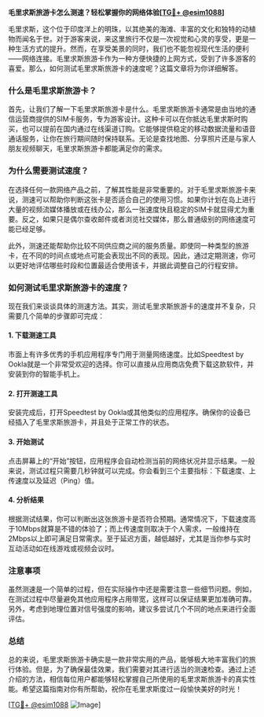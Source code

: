 **毛里求斯旅游卡怎么测速？轻松掌握你的网络体验[[TG💪+ @esim1088](https://t.me/s/esim1088)]**

毛里求斯，这个位于印度洋上的明珠，以其绝美的海滩、丰富的文化和独特的动植物而闻名于世。对于游客来说，来这里旅行不仅是一次视觉和心灵的享受，更是一种生活方式的提升。然而，在享受美景的同时，我们也不能忽视现代生活的便利——网络连接。毛里求斯旅游卡作为一种方便快捷的上网方式，受到了许多游客的喜爱。那么，如何测试毛里求斯旅游卡的速度呢？这篇文章将为你详细解答。

### 什么是毛里求斯旅游卡？

首先，让我们了解一下毛里求斯旅游卡是什么。毛里求斯旅游卡通常是由当地的通信运营商提供的SIM卡服务，专为游客设计。这种卡可以在你抵达毛里求斯时购买，也可以提前在国内通过在线渠道订购。它能够提供稳定的移动数据流量和语音通话服务，让你在旅行期间随时保持联系。无论是查找地图、分享照片还是与家人朋友视频聊天，毛里求斯旅游卡都能满足你的需求。

### 为什么需要测试速度？

在选择任何一款网络产品之前，了解其性能是非常重要的。对于毛里求斯旅游卡来说，测速可以帮助你判断这张卡是否适合自己的使用习惯。如果你计划在岛上进行大量的视频流媒体播放或在线办公，那么一张速度快且稳定的SIM卡就显得尤为重要。反之，如果只是偶尔查收邮件或者浏览社交媒体，那么普通级别的网络速度可能已经足够。

此外，测速还能帮助你比较不同供应商之间的服务质量。即使同一种类型的旅游卡，在不同的时间点或地点可能会表现出不同的表现。因此，通过定期测速，你可以更好地评估哪些时段和位置最适合使用该卡，并据此调整自己的行程安排。

### 如何测试毛里求斯旅游卡的速度？

现在我们来谈谈具体的测速方法。其实，测试毛里求斯旅游卡的速度并不复杂，只需要几个简单的步骤即可完成：

#### 1. 下载测速工具
市面上有许多优秀的手机应用程序专门用于测量网络速度。比如Speedtest by Ookla就是一个非常受欢迎的选择。你可以直接从应用商店免费下载这款软件，并安装到你的智能手机上。

#### 2. 打开测速工具
安装完成后，打开Speedtest by Ookla或其他类似的应用程序。确保你的设备已经插入了毛里求斯旅游卡，并且处于正常工作的状态。

#### 3. 开始测试
点击屏幕上的“开始”按钮，应用程序会自动检测当前的网络状况并显示结果。一般来说，测试过程只需要几秒钟就可以完成。你会看到三个主要指标：下载速度、上传速度以及延迟（Ping）值。

#### 4. 分析结果
根据测试结果，你可以判断出这张旅游卡是否符合预期。通常情况下，下载速度高于10Mbps就算是不错的体验了；而上传速度则取决于个人需求，一般维持在2Mbps以上即可满足日常需求。至于延迟方面，越低越好，尤其是当你参与实时互动活动如在线游戏或视频会议时。

### 注意事项

虽然测速是一个简单的过程，但在实际操作中还是需要注意一些细节问题。例如，在测试过程中尽量避免其他应用程序占用带宽，这样可以保证结果更加准确可靠。另外，考虑到地理位置对信号强度的影响，建议多尝试几个不同的地点来进行全面评估。

### 总结

总的来说，毛里求斯旅游卡确实是一款非常实用的产品，能够极大地丰富我们的旅行体验。但是，为了确保最佳效果，我们需要对其进行适当的测速检查。通过上述介绍的方法，相信每位用户都能够轻松掌握自己所使用的毛里求斯旅游卡的真实性能。希望这篇指南对你有所帮助，祝你在毛里求斯度过一段愉快美好的时光！

[[TG💪+ @esim1088](https://t.me/s/esim1088) ![Image](https://i.postimg.cc/4NQfJmqS/Snipaste-2025-05-13-00-14-12.png)]
